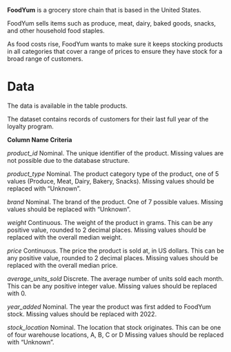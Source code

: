 **FoodYum** is a grocery store chain that is based in the United States.

FoodYum sells items such as produce, meat, dairy, baked goods, snacks, and other household food staples.

As food costs rise, FoodYum wants to make sure it keeps stocking products in all categories that cover a range of prices to ensure they have stock for a broad range of customers.

# Data
The data is available in the table products.

The dataset contains records of customers for their last full year of the loyalty program.

**Column Name	Criteria**

*product_id*	Nominal. The unique identifier of the product.
Missing values are not possible due to the database structure.

*product_type*	Nominal. The product category type of the product, one of 5 values (Produce, Meat, Dairy, Bakery, Snacks).
Missing values should be replaced with “Unknown”.

*brand*	Nominal. The brand of the product. One of 7 possible values.
Missing values should be replaced with “Unknown”.

*weight*	Continuous. The weight of the product in grams. This can be any positive value, rounded to 2 decimal places.
Missing values should be replaced with the overall median weight.

*price*	Continuous. The price the product is sold at, in US dollars. This can be any positive value, rounded to 2 decimal places.
Missing values should be replaced with the overall median price.

*average_units_sold*	Discrete. The average number of units sold each month. This can be any positive integer value.
Missing values should be replaced with 0.

*year_added*	Nominal. The year the product was first added to FoodYum stock.
Missing values should be replaced with 2022.

*stock_location*	Nominal. The location that stock originates. This can be one of four warehouse locations, A, B, C or D
Missing values should be replaced with “Unknown”.
